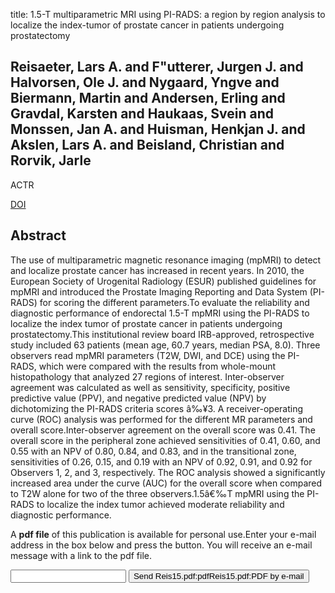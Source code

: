 title: 1.5-T multiparametric MRI using PI-RADS: a region by region analysis to localize the index-tumor of prostate cancer in patients undergoing prostatectomy

## Reisaeter, Lars A. and F"utterer, Jurgen J. and Halvorsen, Ole J. and Nygaard, Yngve and Biermann, Martin and Andersen, Erling and Gravdal, Karsten and Haukaas, Svein and Monssen, Jan A. and Huisman, Henkjan J. and Akslen, Lars A. and Beisland, Christian and Rorvik, Jarle
ACTR

<a href="https://doi.org/10.1177/0284185114531754">DOI</a>

## Abstract
The use of multiparametric magnetic resonance imaging (mpMRI) to detect and localize prostate cancer has increased in recent years. In 2010, the European Society of Urogenital Radiology (ESUR) published guidelines for mpMRI and introduced the Prostate Imaging Reporting and Data System (PI-RADS) for scoring the different parameters.To evaluate the reliability and diagnostic performance of endorectal 1.5-T mpMRI using the PI-RADS to localize the index tumor of prostate cancer in patients undergoing prostatectomy.This institutional review board IRB-approved, retrospective study included 63 patients (mean age, 60.7 years, median PSA, 8.0). Three observers read mpMRI parameters (T2W, DWI, and DCE) using the PI-RADS, which were compared with the results from whole-mount histopathology that analyzed 27 regions of interest. Inter-observer agreement was calculated as well as sensitivity, specificity, positive predictive value (PPV), and negative predicted value (NPV) by dichotomizing the PI-RADS criteria scores â‰¥3. A receiver-operating curve (ROC) analysis was performed for the different MR parameters and overall score.Inter-observer agreement on the overall score was 0.41. The overall score in the peripheral zone achieved sensitivities of 0.41, 0.60, and 0.55 with an NPV of 0.80, 0.84, and 0.83, and in the transitional zone, sensitivities of 0.26, 0.15, and 0.19 with an NPV of 0.92, 0.91, and 0.92 for Observers 1, 2, and 3, respectively. The ROC analysis showed a significantly increased area under the curve (AUC) for the overall score when compared to T2W alone for two of the three observers.1.5â€‰T mpMRI using the PI-RADS to localize the index tumor achieved moderate reliability and diagnostic performance.

A <b>pdf file</b> of this publication is available for personal use.Enter your e-mail address in the box below and press the button. You will receive an e-mail message with a link to the pdf file.
<form action="sender.php">  <input type="text" name="email">  <input type="submit" value="Send Reis15.pdf:pdfReis15.pdf:PDF by e-mail"></form>